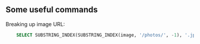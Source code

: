 ## Some useful commands


Breaking up image URL:
```sql
    SELECT SUBSTRING_INDEX(SUBSTRING_INDEX(image, '/photos/', -1), '.jpeg', 1) AS image_filename posts;
```
